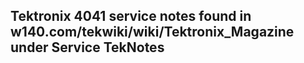 Tektronix 4041 service notes found in w140.com/tekwiki/wiki/Tektronix_Magazine under Service TekNotes
-------
